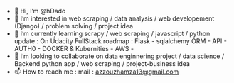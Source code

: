 - 👋 Hi, I’m @hDado
- 👀 I’m interested in web scraping / data analysis / web developement (Django) / problem solving / project idea
- 🌱 I’m currently learning scrapy / web scraping / javascript / python
      update : On Udacity FullStack roadmap : Flask - sqlalchemy ORM - API - AUTH0 - DOCKER & Kubernities - AWS - 
- 💞️ I’m looking to collaborate on data enginnering project / data science / Backend python app / web scraping / project-business  idea
- 📫 How to reach me : mail : azzouzhamza13@gmail.com



<!---
hDado/hDado is a ✨ special ✨ repository because its `README.md` (this file) appears on your GitHub profile.
You can click the Preview link to take a look at your changes.
--->
